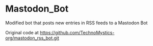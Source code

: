 # Mastodon_Bot
Modified bot that posts new entries in RSS feeds to a Mastodon Bot

Original code at https://github.com/TechnoMystics-org/mastodon_rss_bot.git
